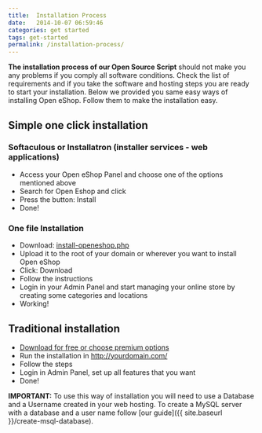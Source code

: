 ```yaml
---
title:  Installation Process
date:   2014-10-07 06:59:46
categories: get started
tags: get-started
permalink: /installation-process/
---
```

**The installation process of our Open Source Script** should not make you any problems if you comply all software conditions. Check the list of requirements and if you take the software and hosting steps you are ready to start your installation. Below we provided you same easy ways of installing Open eShop. Follow them to make the installation easy.

## Simple one click installation

### Softaculous or Installatron (installer services - web applications)

+ Access your Open eShop Panel and choose one of the options mentioned above
+ Search for Open Eshop and click
+ Press the button: Install
+ Done!

### One file Installation

+ Download: [install-openeshop.php](https://raw.githubusercontent.com/open-classifieds/open-eshop/master/install-eshop.php)
+ Upload it to the root of your domain or wherever you want to install Open eShop
+ Click: Download
+ Follow the instructions
+ Login in your Admin Panel and start managing your online store by creating some categories and locations
+ Working!

## Traditional installation

+ [Download for free or choose premium options](https://open-eshop.com/download/)
+ Run the installation in http://yourdomain.com/
+ Follow the steps
+ Login in Admin Panel, set up all features that you want
+ Done!


**IMPORTANT:** To use this way of installation you will need to use a Database and a Username created in your web hosting. To create a MySQL server with a database and a user name follow [our guide]({{ site.baseurl }}/create-msql-database).








